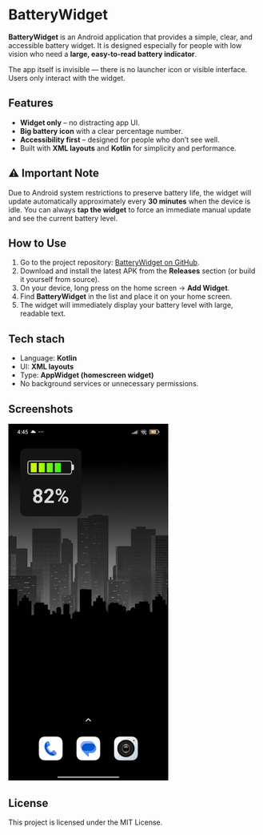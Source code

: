 # BatteryWidget

**BatteryWidget** is an Android application that provides a simple, clear, and accessible battery widget.
It is designed especially for people with low vision who need a **large, easy-to-read battery indicator**.

The app itself is invisible — there is no launcher icon or visible interface. Users only interact with the widget.

## Features

* **Widget only** – no distracting app UI.
* **Big battery icon** with a clear percentage number.
* **Accessibility first** – designed for people who don’t see well.
* Built with **XML layouts** and **Kotlin** for simplicity and performance.

## ⚠️ Important Note

Due to Android system restrictions to preserve battery life, the widget will update automatically approximately every **30 minutes** when the device is idle.
You can always **tap the widget** to force an immediate manual update and see the current battery level.

## How to Use

1. Go to the project repository: [BatteryWidget on GitHub](https://github.com/The-uncanny-valley/BatteryWidget).
2. Download and install the latest APK from the **Releases** section (or build it yourself from source).
3. On your device, long press on the home screen → **Add Widget**.
4. Find **BatteryWidget** in the list and place it on your home screen.
5. The widget will immediately display your battery level with large, readable text.

## Tech stach
* Language: **Kotlin**
* UI: **XML layouts**
* Type: **AppWidget (homescreen widget)**
* No background services or unnecessary permissions.

## Screenshots

<img src="Media/Screenshot.jpeg" alt="Home Screen" width="320"/>

## License

This project is licensed under the MIT License.
